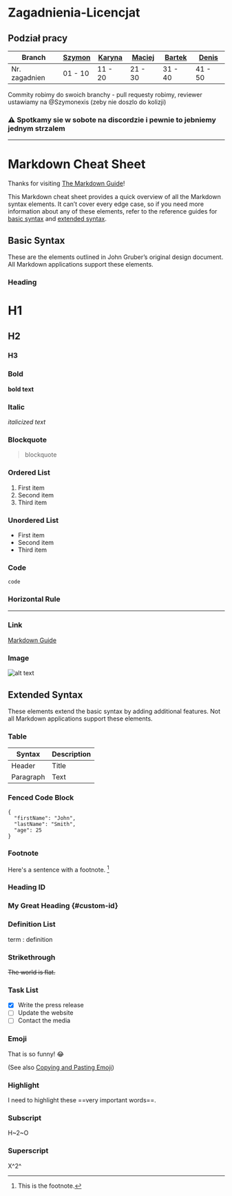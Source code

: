 # Zagadnienia-Licencjat

## Podział pracy

|Branch|[Szymon](https://github.com/Szymonexis/Zagadnienia-Licencjat/tree/szymon)|[Karyna](https://github.com/Szymonexis/Zagadnienia-Licencjat/tree/karyna)|[Maciej](https://github.com/Szymonexis/Zagadnienia-Licencjat/tree/maciek)|[Bartek](https://github.com/Szymonexis/Zagadnienia-Licencjat/tree/bartek)|[Denis](https://github.com/Szymonexis/Zagadnienia-Licencjat/tree/denis)|
|---|---|---|---|---|---|
|Nr. zagadnien|01 - 10|11 - 20|21 - 30|31 - 40|41 - 50|

Commity robimy do swoich branchy - pull requesty robimy, reviewer ustawiamy na @Szymonexis (zeby nie doszlo do kolizji)
### :warning: Spotkamy sie w sobote na discordzie i pewnie to jebniemy jednym strzalem

<hr />

# Markdown Cheat Sheet

Thanks for visiting [The Markdown Guide](https://www.markdownguide.org)!

This Markdown cheat sheet provides a quick overview of all the Markdown syntax elements. It can’t cover every edge case, so if you need more information about any of these elements, refer to the reference guides for [basic syntax](https://www.markdownguide.org/basic-syntax) and [extended syntax](https://www.markdownguide.org/extended-syntax).

## Basic Syntax

These are the elements outlined in John Gruber’s original design document. All Markdown applications support these elements.

### Heading

# H1
## H2
### H3

### Bold

**bold text**

### Italic

*italicized text*

### Blockquote

> blockquote

### Ordered List

1. First item
2. Second item
3. Third item

### Unordered List

- First item
- Second item
- Third item

### Code

`code`

### Horizontal Rule

---

### Link

[Markdown Guide](https://www.markdownguide.org)

### Image

![alt text](https://www.markdownguide.org/assets/images/tux.png)

## Extended Syntax

These elements extend the basic syntax by adding additional features. Not all Markdown applications support these elements.

### Table

| Syntax | Description |
| ----------- | ----------- |
| Header | Title |
| Paragraph | Text |

### Fenced Code Block

```
{
  "firstName": "John",
  "lastName": "Smith",
  "age": 25
}
```

### Footnote

Here's a sentence with a footnote. [^1]

[^1]: This is the footnote.

### Heading ID

### My Great Heading {#custom-id}

### Definition List

term
: definition

### Strikethrough

~~The world is flat.~~

### Task List

- [x] Write the press release
- [ ] Update the website
- [ ] Contact the media

### Emoji

That is so funny! :joy:

(See also [Copying and Pasting Emoji](https://www.markdownguide.org/extended-syntax/#copying-and-pasting-emoji))

### Highlight

I need to highlight these ==very important words==.

### Subscript

H~2~O

### Superscript

X^2^
